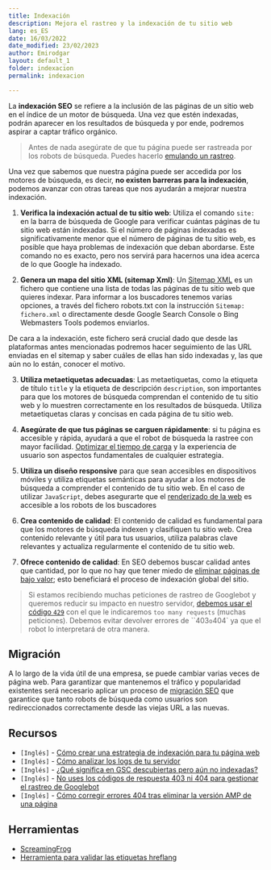 ```yaml
---
title: Indexación
description: Mejora el rastreo y la indexación de tu sitio web
lang: es_ES
date: 16/03/2022
date_modified: 23/02/2023
author: Emirodgar
layout: default_1
folder: indexacion
permalink: indexacion

---
```





La **indexación SEO** se refiere a la inclusión de las páginas de un sitio web en el índice de un motor de búsqueda. Una vez que estén indexadas, podrán aparecer en los resultados de búsqueda y por ende, podremos aspirar a captar tráfico orgánico. 

> Antes de nada asegúrate de que tu página puede ser rastreada por los robots de búsqueda. Puedes hacerlo [emulando un rastreo](https://chuletaseo.com/emular-rastreo).

Una vez que sabemos que nuestra página puede ser accedida por los motores de búsqueda, es decir, **no existen barreras para la indexación**, podemos avanzar con otras tareas que nos ayudarán a mejorar nuestra indexación.


1. **Verifica la indexación actual de tu sitio web**: Utiliza el comando `site:` en la barra de búsqueda de Google para verificar cuántas páginas de tu sitio web están indexadas. Si el número de páginas indexadas es significativamente menor que el número de páginas de tu sitio web, es posible que haya problemas de indexación que deban abordarse. Este comando no es exacto, pero nos servirá para hacernos una idea acerca de lo que Google ha indexado.

2. **Genera un mapa del sitio XML (sitemap Xml)**: Un [Sitemap XML](https://chuletaseo.com/sitemap-xml) es un fichero que contiene una lista de todas las páginas de tu sitio web que quieres indexar. Para informar a los buscadores tenemos varias opciones, a través del fichero robots.txt con la instrucción `Sitemap: fichero.xml` o directamente desde Google Search Console o Bing Webmasters Tools podemos enviarlos.

De cara a la indexación, este fichero será crucial dado que desde las plataformas antes mencionadas podremos hacer seguimiento de las URL enviadas en el sitemap y saber cuáles de ellas han sido indexadas y, las que aún no lo están, conocer el motivo.

3. **Utiliza metaetiquetas adecuadas**: Las metaetiquetas, como la etiqueta de título `title` y la etiqueta de descripción `description`, son importantes para que los motores de búsqueda comprendan el contenido de tu sitio web y lo muestren correctamente en los resultados de búsqueda. Utiliza metaetiquetas claras y concisas en cada página de tu sitio web.

4. **Asegúrate de que tus páginas se carguen rápidamente**: si tu página es accesible y rápida, ayudará a que el robot de búsqueda la rastree con mayor facilidad. [Optimizar el tiempo de carga](https://chuletaseo.com/optimizar-tiempo-carga) y la experiencia de usuario son aspectos fundamentales de cualquier estrategia.

5. **Utiliza un diseño responsive** para que sean accesibles en dispositivos móviles y utiliza etiquetas semánticas para ayudar a los motores de búsqueda a comprender el contenido de tu sitio web. En el caso de utilizar `JavaScript`, debes asegurarte que el [renderizado de la web](https://chuletaseo.com/renderizado-javascript) es accesible a los robots de los buscadores 

6. **Crea contenido de calidad**: El contenido de calidad es fundamental para que los motores de búsqueda indexen y clasifiquen tu sitio web. Crea contenido relevante y útil para tus usuarios, utiliza palabras clave relevantes y actualiza regularmente el contenido de tu sitio web.

7. **Ofrece contenido de calidad**: En SEO debemos buscar calidad antes que cantidad, por lo que no hay que tener miedo de [eliminar páginas de bajo valor](https://chuletaseo.com/eliminar-pagina-indexada-google); esto beneficiará el proceso de indexación global del sitio.


> Si estamos recibiendo muchas peticiones de rastreo de Googlebot y queremos reducir su impacto en nuestro servidor, [debemos usar el código `429`](https://developers.google.com/search/blog/2023/02/dont-404-my-yum) con el que le indicaremos `too many requests` (muchas peticiones). Debemos evitar devolver errores de ``403` o `404` ya que el robot lo interpretará de otra manera.

## Migración

A lo largo de la vida útil de una empresa, se puede cambiar varias veces de página web. Para garantizar que mantenemos el tráfico y popularidad existentes será necesario aplicar un proceso de [migración SEO](https://chuletaseo.com/migracion-seo) que garantice que tanto robots de búsqueda como usuarios son redireccionados correctamente desde las viejas URL a las nuevas.




<section id="cs_recursos"></section>

## Recursos

- `[Inglés]` - [Cómo crear una estrategia de indexación para tu página web](https://www.onely.com/blog/how-to-create-an-indexing-strategy-for-your-website)
- `[Inglés]` - [Cómo analizar los logs de tu servidor](https://ahrefs.com/blog/log-file-analysis)
- `[Inglés]` - [¿Qué significa en GSC descubiertas pero aún no indexadas?](https://searchengineland.com/understanding-resolving-discovered-currently-not-indexed-392659)
- `[Inglés]` - [No uses los códigos de respuesta 403 ni 404 para gestionar el rastreo de Googlebot](https://developers.google.com/search/blog/2023/02/dont-404-my-yum)
- `[Inglés]` - [Cómo corregir errores 404 tras eliminar la versión AMP de una página](https://omisido.com/how-to-fix-error-404-on-amp-pages-after-deactivating-the-amp-plugin/)

<section id="cs_herramientas"></section>

## Herramientas

- [ScreamingFrog](https://www.screamingfrog.co.uk/seo-spider/)
- [Herramienta para validar las etiquetas hreflang](http://hreflang.seovis.de/)

<section id="cs_pr"></section>



